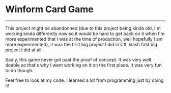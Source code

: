 # Winform Card Game

-----
This project might be abandonned (due to this project being kinda old, I'm working kinda differently now so it would be hard to get back on it when I'm more experimented that I was at the time of production, well hopefully I am more experimented), it was the first big project I did in C#, slash first big project I did at all! 

Sadly, this game never got past the proof of concept. It was very well doable so that's why I went working on it on the first place. It was very fun to do though.

Feel free to look at my code. I learned a lot from programming just by doing it!